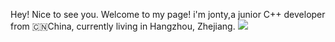 Hey! Nice to see you.
Welcome to my page!
i'm jonty,a junior C++ developer from 🇨🇳China, currently living in Hangzhou, Zhejiang.
![](https://github-readme-stats.vercel.app/api?username=mayandev&theme=dark)
